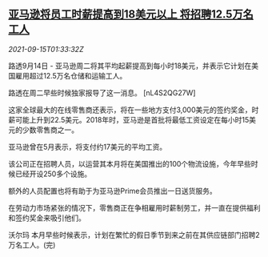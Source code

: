 <!--1631671262000-->
[亚马逊将员工时薪提高到18美元以上 将招聘12.5万名工人](https://cn.reuters.com/article/amazonhour-wage-staff-recruitment-0915-idCNKBS2GB04M)
------

<div><i>2021-09-15T01:33:32Z</i></div><p>路透9月14日 - 亚马逊周二将其平均起薪提高到每小时18美元，并表示它计划在美国雇用超过12.5万名仓储和运输工人。</p><p>路透在周二早些时候独家报导了这一消息。 [nL4S2QG27W]</p><p>这家全球最大的在线零售商还表示，将在一些地方支付3,000美元的签约奖金，时薪可能上升到22.5美元。2018年时，亚马逊是首批将最低工资设定在每小时15美元的少数零售商之一。</p><p>亚马逊曾在5月表示，将支付约17美元的平均工资。</p><p>该公司正在招聘人员，以运营其本月将在美国推出的100个物流设施，今年早些时候已经开设250多个设施。</p><p>额外的人员配置也将有助于为亚马逊Prime会员推出一日送货服务。</p><p>在劳动力市场紧张的情况下，零售商正在争相雇用时薪制劳工，并一直在提供福利和签约奖金来吸引他们。</p><p>沃尔玛 本月早些时候表示，计划在繁忙的假日季节到来之前在其供应链部门招聘2万名工人。(完)</p>
